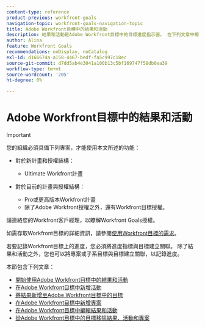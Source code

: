 ```yaml
---
content-type: reference
product-previous: workfront-goals
navigation-topic: workfront-goals-navigation-topic
title: Adobe Workfront目標中的結果和活動
description: 結果和活動是Adobe Workfront目標中的目標進度指示器。 在下列文章中瞭解更多有關結果和活動的資訊。
author: Alina
feature: Workfront Goals
recommendations: noDisplay, noCatalog
exl-id: d166674a-a158-4467-bedf-fa5c997c18ec
source-git-commit: d7dd5ab4e3041a100b13c5bf169747f58db0ea39
workflow-type: tm+mt
source-wordcount: '205'
ht-degree: 0%

---
```



# Adobe Workfront目標中的結果和活動

>[!IMPORTANT]
>
>您的組織必須具備下列專案，才能使用本文所述的功能：
>
>* 對於新計畫和授權結構：
>
>   * Ultimate Workfront計畫
>    
>* 對於目前的計畫與授權結構：
>
>   * Pro或更高版本Workfront計畫
>   * 除了Adobe Workfront授權之外，還有Workfront目標授權。
>
>請連絡您的Workfront客戶經理，以瞭解Workfront Goals授權。
> 
>如需存取Workfront目標的詳細資訊，請參閱[使用Workfront目標的需求](/help/quicksilver/workfront-goals/goal-management/access-needed-for-wf-goals.md)。

若要記錄Workfront目標上的進度，您必須將進度指標與目標建立關聯。 除了結果和活動之外，您也可以將專案或子系目標與目標建立關聯，以記錄進度。

本節包含下列文章：

* [開始使用Adobe Workfront目標中的結果和活動](../../workfront-goals/results-and-activities/get-started-with-results-and-activities.md)
* [在Adobe Workfront目標中新增活動](../../workfront-goals/results-and-activities/add-activities-to-goals.md)
* [將結果新增至Adobe Workfront目標中的目標](../../workfront-goals/results-and-activities/add-results-to-goals.md)
* [在Adobe Workfront目標中新增專案](../../workfront-goals/results-and-activities/connect-projects-to-goals-overview.md)
* [在Adobe Workfront目標中編輯結果和活動](../../workfront-goals/results-and-activities/edit-results-and-activities.md)
* [從Adobe Workfront目標中的目標移除結果、活動和專案](../../workfront-goals/results-and-activities/remove-results-activities-from-goals.md)

